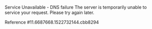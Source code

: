 Service Unavailable - DNS failure The server is temporarily unable to service your request. Please try again later.

Reference #11.6687668.1522732144.cbb8294